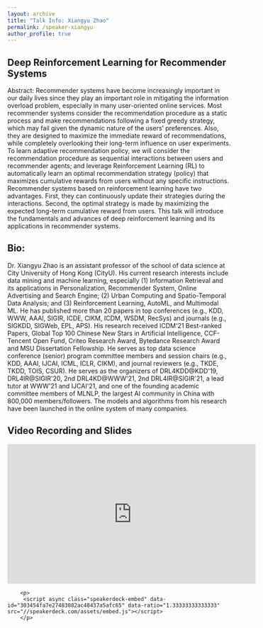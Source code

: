 ```yaml
---
layout: archive
title: "Talk Info: Xiangyu Zhao"
permalink: /speaker-xiangyu
author_profile: true
---
```


## Deep Reinforcement Learning for Recommender Systems

Abstract: Recommender systems have become increasingly important in our daily lives since they play an important role in mitigating the information overload problem, especially in many user-oriented online services. Most recommender systems consider the recommendation procedure as a static process and make recommendations following a fixed greedy strategy, which may fail given the dynamic nature of the users’ preferences. Also, they are designed to maximize the immediate reward of recommendations, while completely overlooking their long-term influence on user experiments. To learn adaptive recommendation policy, we will consider the recommendation procedure as sequential interactions between users and recommender agents; and leverage Reinforcement Learning (RL) to automatically learn an optimal recommendation strategy (policy) that maximizes cumulative rewards from users without any specific instructions. Recommender systems based on reinforcement learning have two advantages. First, they can continuously update their strategies during the interactions. Second, the optimal strategy is made by maximizing the expected long-term cumulative reward from users. This talk will introduce the fundamentals and advances of deep reinforcement learning and its applications in recommender systems.
## Bio:

Dr. Xiangyu Zhao is an assistant professor of the school of data science at City University of Hong Kong (CityU). His current research interests include data mining and machine learning, especially (1) Information Retrieval and its applications in Personalization, Recommender System, Online Advertising and Search Engine; (2) Urban Computing and Spatio-Temporal Data Analysis;  and (3) Reinforcement Learning, AutoML, and Multimodal ML. He has published more than 20 papers in top conferences (e.g., KDD, WWW, AAAI, SIGIR, ICDE, CIKM, ICDM, WSDM, RecSys) and journals (e.g., SIGKDD, SIGWeb, EPL, APS). His research received ICDM'21 Best-ranked Papers, Global Top 100 Chinese New Stars in Artificial Intelligence, CCF-Tencent Open Fund, Criteo Research Award, Bytedance Research Award and MSU Dissertation Fellowship. He serves as top data science conference (senior) program committee members and session chairs (e.g., KDD, AAAI, IJCAI, ICML, ICLR, CIKM), and journal reviewers (e.g., TKDE, TKDD, TOIS, CSUR). He serves as the organizers of DRL4KDD@KDD'19, DRL4IR@SIGIR'20, 2nd DRL4KD@WWW'21, 2nd DRL4IR@SIGIR'21, a lead tutor at WWW'21 and IJCAI'21, and one of the founding academic committee members of MLNLP, the largest AI community in China with 800,000 members/followers. The models and algorithms from his research have been launched in the online system of many companies.

## Video Recording and Slides
<tr>
  <td>
<p>
    <iframe width="560" height="315" src="https://www.youtube.com/embed/spx6Pocc104" frameborder="0" allow="autoplay; encrypted-media" allowfullscreen></iframe>
  </p>


        <p>
         <script async class="speakerdeck-embed" data-id="303454fa7e27483082ac48437a5afc65" data-ratio="1.33333333333333" src="//speakerdeck.com/assets/embed.js"></script>
        </p>
  </td>

  </tr>
